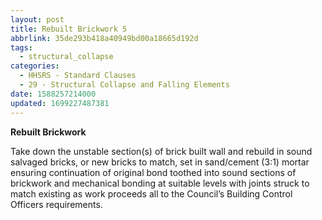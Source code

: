 ```yaml
---
layout: post
title: Rebuilt Brickwork 5
abbrlink: 35de293b418a40949bd00a18665d192d
tags:
  - structural_collapse
categories:
  - HHSRS - Standard Clauses
  - 29 - Structural Collapse and Falling Elements
date: 1588257214000
updated: 1699227487381
---
```


**Rebuilt Brickwork**

Take down the unstable section(s) of brick built wall and rebuild in sound salvaged bricks, or new bricks to match, set in sand/cement (3:1) mortar ensuring continuation of original bond toothed into sound sections of brickwork and mechanical bonding at suitable levels with joints struck to match existing as work proceeds all to the Council’s Building Control Officers requirements.
